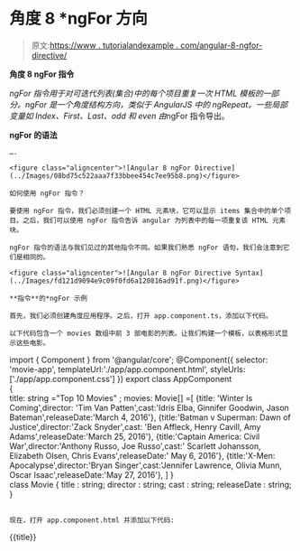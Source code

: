 # 角度 8 *ngFor 方向

> 原文:[https://www . tutorialandexample . com/angular-8-ngfor-directive/](https://www.tutorialandexample.com/angular-8-ngfor-directive/)

**角度 8 ngFor 指令**

*ngFor 指令用于对可迭代列表(集合)中的每个项目重复一次 HTML 模板的一部分。ngFor 是一个角度结构方向，类似于 AngularJS 中的 ngRepeat。一些局部变量如 Index、First、Last、odd 和 even 由*ngFor 指令导出。

**ngFor 的语法**

```
….

<figure class="aligncenter">![Angular 8 ngFor Directive](../Images/08bd75c522aaa7f33bbee454c7ee95b8.png)</figure>

如何使用 ngFor 指令？

要使用 ngFor 指令，我们必须创建一个 HTML 元素块，它可以显示 items 集合中的单个项目。之后，我们可以使用 ngFor 指令告诉 angular 为列表中的每一项重复该 HTML 元素块。

ngFor 指令的语法与我们见过的其他指令不同。如果我们熟悉 ngFor 语句，我们会注意到它们是相同的。

<figure class="aligncenter">![Angular 8 ngFor Directive Syntax](../Images/fd121d9094e9c09f0fd6a120816ad91f.png)</figure>

**指令**的*ngFor 示例

首先，我们必须创建角度应用程序。之后，打开 app.component.ts，添加以下代码。

以下代码包含一个 movies 数组中前 3 部电影的列表。让我们构建一个模板，以表格形式显示这些电影。

```
import { Component } from '@angular/core';
@Component({
selector: 'movie-app',
templateUrl:'./app/app.component.html', 
styleUrls:['./app/app.component.css'] 
}) 
export class AppComponent  
{  
title: string ="Top 10 Movies" ; 
movies: Movie[] =[ 
{title: 'Winter Is Coming',director: 'Tim Van Patten',cast:'Idris Elba, 
Ginnifer Goodwin, Jason Bateman',releaseDate:'March 4, 2016'}, 
{title:'Batman v Superman: Dawn of Justice',director:'Zack Snyder',cast:
'Ben Affleck, Henry Cavill, Amy Adams',releaseDate:'March 25, 2016'}, 
{title:'Captain America: Civil War',director:'Anthony Russo, Joe Russo',cast:'
Scarlett Johansson, Elizabeth Olsen, Chris Evans',releaseDate:'
May 6, 2016'}, 
{title:'X-Men: Apocalypse',director:'Bryan Singer',cast:'Jennifer Lawrence,
 Olivia Munn, Oscar Isaac',releaseDate:'May 27, 2016'}, 
] 
}  
class Movie { 
title : string; 
director : string; 
cast : string; 
releaseDate : string; 
} 
```

现在，打开 app.component.html 并添加以下代码:

```

 {{title}}

```

```